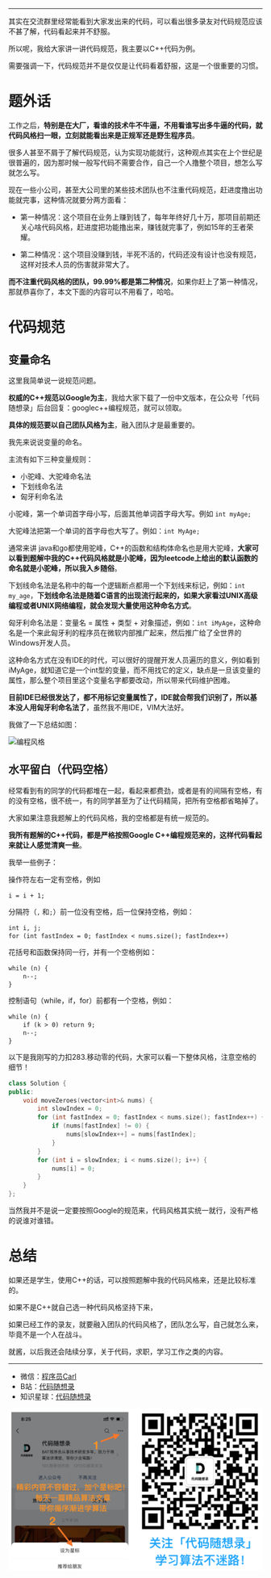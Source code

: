 

<p align="center">
  <a href="https://mp.weixin.qq.com/s/QVF6upVMSbgvZy8lHZS3CQ"><img src="https://img.shields.io/badge/知识星球-代码随想录-blue" alt=""></a>
  <a href="https://mp.weixin.qq.com/s/b66DFkOp8OOxdZC_xLZxfw"><img src="https://img.shields.io/badge/刷题-微信群-green" alt=""></a>
  <a href="https://img-blog.csdnimg.cn/20201210231711160.png"><img src="https://img.shields.io/badge/公众号-代码随想录-brightgreen" alt=""></a>
  <a href="https://space.bilibili.com/525438321"><img src="https://img.shields.io/badge/B站-代码随想录-orange" alt=""></a>
</p>

--------------------------

其实在交流群里经常能看到大家发出来的代码，可以看出很多录友对代码规范应该不甚了解，代码看起来并不舒服。

所以呢，我给大家讲一讲代码规范，我主要以C++代码为例。

需要强调一下，代码规范并不是仅仅是让代码看着舒服，这是一个很重要的习惯。

# 题外话

工作之后，**特别是在大厂，看谁的技术牛不牛逼，不用看谁写出多牛逼的代码，就代码风格扫一眼，立刻就能看出来是正规军还是野生程序员**。

很多人甚至不屑于了解代码规范，认为实现功能就行，这种观点其实在上个世纪是很普遍的，因为那时候一般写代码不需要合作，自己一个人撸整个项目，想怎么写就怎么写。

现在一些小公司，甚至大公司里的某些技术团队也不注重代码规范，赶进度撸出功能就完事，这种情况就要分两方面看：

* 第一种情况：这个项目在业务上赚到钱了，每年年终好几十万，那项目前期还关心啥代码风格，赶进度把功能撸出来，赚钱就完事了，例如15年的王者荣耀。

* 第二种情况：这个项目没赚到钱，半死不活的，代码还没有设计也没有规范，这样对技术人员的伤害就非常大了。

**而不注重代码风格的团队，99.99%都是第二种情况**，如果你赶上了第一种情况，那就恭喜你了，本文下面的内容可以不用看了，哈哈。

# 代码规范

## 变量命名

这里我简单说一说规范问题。

**权威的C++规范以Google为主**，我给大家下载了一份中文版本，在公众号「代码随想录」后台回复：googlec++编程规范，就可以领取。

**具体的规范要以自己团队风格为主**，融入团队才是最重要的。

我先来说说变量的命名。

主流有如下三种变量规则：

* 小驼峰、大驼峰命名法
* 下划线命名法
* 匈牙利命名法

小驼峰，第一个单词首字母小写，后面其他单词首字母大写。例如 `int myAge;`

大驼峰法把第一个单词的首字母也大写了。例如：``int MyAge;``

通常来讲 java和go都使用驼峰，C++的函数和结构体命名也是用大驼峰，**大家可以看到题解中我的C++代码风格就是小驼峰，因为leetcode上给出的默认函数的命名就是小驼峰，所以我入乡随俗**。

下划线命名法是名称中的每一个逻辑断点都用一个下划线来标记，例如：`int my_age`，**下划线命名法是随着C语言的出现流行起来的，如果大家看过UNIX高级编程或者UNIX网络编程，就会发现大量使用这种命名方式**。

匈牙利命名法是：变量名 = 属性 + 类型 + 对象描述，例如：`int iMyAge`，这种命名是一个来此匈牙利的程序员在微软内部推广起来，然后推广给了全世界的Windows开发人员。

这种命名方式在没有IDE的时代，可以很好的提醒开发人员遍历的意义，例如看到iMyAge，就知道它是一个int型的变量，而不用找它的定义，缺点是一旦该变量的属性，那么整个项目里这个变量名字都要改动，所以带来代码维护困难。

**目前IDE已经很发达了，都不用标记变量属性了，IDE就会帮我们识别了，所以基本没人用匈牙利命名法了**，虽然我不用IDE，VIM大法好。

我做了一下总结如图：

![编程风格](https://img-blog.csdnimg.cn/20201119173039835.png)

## 水平留白（代码空格）

经常看到有的同学的代码都堆在一起，看起来都费劲，或者是有的间隔有空格，有的没有空格，很不统一，有的同学甚至为了让代码精简，把所有空格都省略掉了。

大家如果注意我题解上的代码风格，我的空格都是有统一规范的。

**我所有题解的C++代码，都是严格按照Google C++编程规范来的，这样代码看起来就让人感觉清爽一些**。

我举一些例子：

操作符左右一定有空格，例如
```
i = i + 1;
```

分隔符（`,` 和`;`）前一位没有空格，后一位保持空格，例如：

```
int i, j;
for (int fastIndex = 0; fastIndex < nums.size(); fastIndex++)
```

花括号和函数保持同一行，并有一个空格例如：

```
while (n) {
    n--;
}
```

控制语句（while，if，for）前都有一个空格，例如：
```
while (n) {
    if (k > 0) return 9;
    n--;
}
```

以下是我刚写的力扣283.移动零的代码，大家可以看一下整体风格，注意空格的细节！
```C++
class Solution {
public:
    void moveZeroes(vector<int>& nums) {
        int slowIndex = 0;
        for (int fastIndex = 0; fastIndex < nums.size(); fastIndex++) {
            if (nums[fastIndex] != 0) {
                nums[slowIndex++] = nums[fastIndex];
            }
        }
        for (int i = slowIndex; i < nums.size(); i++) {
            nums[i] = 0;
        }
    }
};
```

当然我并不是说一定要按照Google的规范来，代码风格其实统一就行，没有严格的说谁对谁错。

# 总结

如果还是学生，使用C++的话，可以按照题解中我的代码风格来，还是比较标准的。

如果不是C++就自己选一种代码风格坚持下来，

如果已经工作的录友，就要融入团队的代码风格了，团队怎么写，自己就怎么来，毕竟不是一个人在战斗。

就酱，以后我还会陆续分享，关于代码，求职，学习工作之类的内容。


------------------------

* 微信：[程序员Carl](https://mp.weixin.qq.com/s/b66DFkOp8OOxdZC_xLZxfw)
* B站：[代码随想录](https://space.bilibili.com/525438321)
* 知识星球：[代码随想录](https://mp.weixin.qq.com/s/QVF6upVMSbgvZy8lHZS3CQ)

![](../pics/公众号.png)
